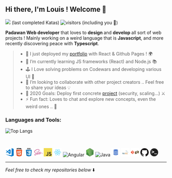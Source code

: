 ## Hi there, I'm Louis ! Welcome 🖖

<a href= "https://www.codewars.com/users/louiiuol/completed"><img src="https://www.codewars.com/users/louiiuol/badges/micro"/></a> (last completed Katas) 
![visitors](https://visitor-badge.glitch.me/badge?page_id=louiiuol) (including you 🤭)

<strong>Padawan Web developer</strong> that loves to <strong> design </strong> and <strong> develop </strong> all sort of web projects ! Mainly working on a weird language that is <strong>Javascript</strong>, and  more recently discovering peace with <strong>Typescript</strong>.

> - 🔭 I just deployed my <a href='https://louiiuol.github.io/louiiuol/'>portfolio</a> with React & Github Pages ! 🌍
> - 🌱 I’m currently learning JS frameworks (React) and Node.js 📚
> - 🕹 I Love solving problems on Codewars and developing various UI 🎨
> - 👯 I’m looking to collaborate with other project creators .. Feel free to share your ideas 💡
> - 🥅 2020 Goals: Deploy first concrete <a href='https://github.com/louiiuol/ride-community'>project</a> (security, scaling...) ⚔️
> - ⚡ Fun fact: Loves to chat and explore new concepts, even the weird ones .. 🤔

### Languages and Tools:

![Top Langs](https://github-readme-stats.vercel.app/api/top-langs/?username=louiiuol&layout=compact&theme=nord)

<br />

<p>
  <img alt="Visual Studio Code" width="26px" src="https://raw.githubusercontent.com/github/explore/80688e429a7d4ef2fca1e82350fe8e3517d3494d/topics/visual-studio-code/visual-studio-code.png" />
  <img alt="HTML5" width="26px" src="https://raw.githubusercontent.com/github/explore/80688e429a7d4ef2fca1e82350fe8e3517d3494d/topics/html/html.png" />
  <img alt="CSS3" width="26px" src="https://raw.githubusercontent.com/github/explore/80688e429a7d4ef2fca1e82350fe8e3517d3494d/topics/css/css.png" />
  <img alt="Sass" width="26px" src="https://raw.githubusercontent.com/github/explore/80688e429a7d4ef2fca1e82350fe8e3517d3494d/topics/sass/sass.png" />
  <img alt="JavaScript" width="26px" src="https://raw.githubusercontent.com/github/explore/80688e429a7d4ef2fca1e82350fe8e3517d3494d/topics/javascript/javascript.png" />
  <img alt="React" width="26px" src="https://raw.githubusercontent.com/github/explore/80688e429a7d4ef2fca1e82350fe8e3517d3494d/topics/react/react.png" />
  <img alt="Angular" width="26px" src="https://upload.wikimedia.org/wikipedia/commons/thumb/c/cf/Angular_full_color_logo.svg/200px-Angular_full_color_logo.svg.png" />
  <img alt="Node.js" width="26px" src="https://raw.githubusercontent.com/github/explore/80688e429a7d4ef2fca1e82350fe8e3517d3494d/topics/nodejs/nodejs.png" />
  <img alt="Java" width="26px" src="https://codingexplained.com/wp-content/uploads/2017/06/java.png" />
  <img alt="SQL" width="26px" src="https://raw.githubusercontent.com/github/explore/80688e429a7d4ef2fca1e82350fe8e3517d3494d/topics/sql/sql.png" />
  <img alt="MySQL" width="26px" src="https://raw.githubusercontent.com/github/explore/80688e429a7d4ef2fca1e82350fe8e3517d3494d/topics/mysql/mysql.png" />
  <img alt="Git" width="26px" src="https://raw.githubusercontent.com/github/explore/80688e429a7d4ef2fca1e82350fe8e3517d3494d/topics/git/git.png" />
  <img alt="GitHub" width="26px" src="https://raw.githubusercontent.com/github/explore/78df643247d429f6cc873026c0622819ad797942/topics/github/github.png" />
  <img alt="Terminal" width="26px" src="https://raw.githubusercontent.com/github/explore/80688e429a7d4ef2fca1e82350fe8e3517d3494d/topics/terminal/terminal.png" />
</p>

***

*Feel free to check my repositories below* ⬇️
